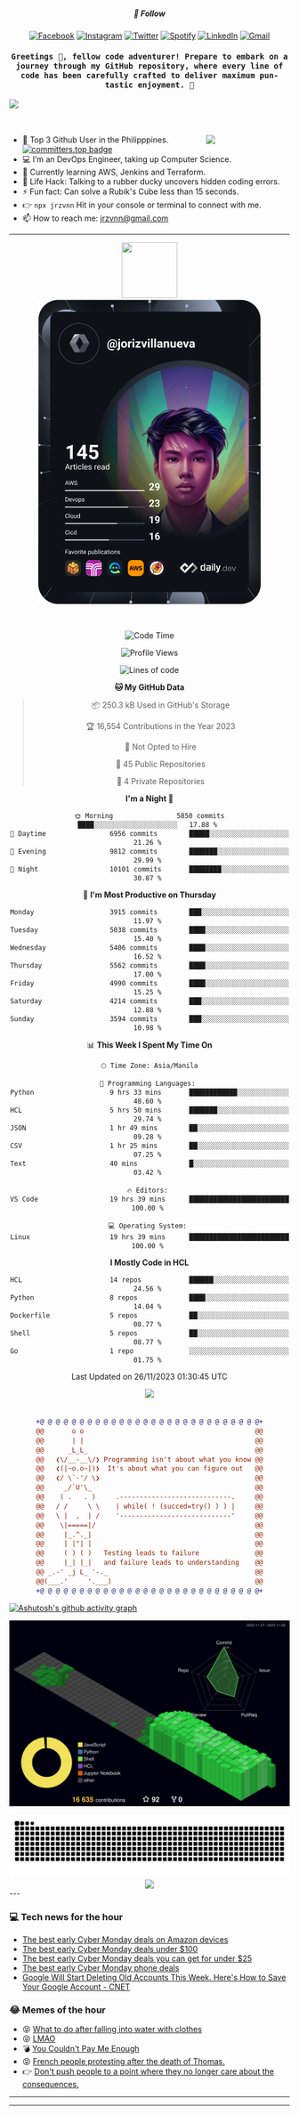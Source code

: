 <h5 align="center">💬 Follow</h5>
<div align="center">

[![Facebook](https://img.shields.io/badge/Facebook-%231877F2.svg?style=for-the-badge&logo=Facebook&logoColor=white)](https://www.facebook.com/Horisyo/)
[![Instagram](https://img.shields.io/badge/Instagram-%23E4405F.svg?style=for-the-badge&logo=Instagram&logoColor=white)](https://www.instagram.com/jrzvnn_/)
[![Twitter](https://img.shields.io/badge/Twitter-%231DA1F2.svg?style=for-the-badge&logo=Twitter&logoColor=white)](https://twitter.com/jrz_studies)
[![Spotify](https://img.shields.io/badge/Spotify-%231ED760.svg?style=for-the-badge&logo=Spotify&logoColor=white)](https://open.spotify.com/user/217td4qrc6mzqjodfalmzjpdi?si=b93099b9078c4ccb)
[![LinkedIn](https://img.shields.io/badge/LinkedIn-%230077B5.svg?style=for-the-badge&logo=LinkedIn&logoColor=white)](https://www.linkedin.com/in/jrz-vnn/)
[![Gmail](https://img.shields.io/badge/Gmail-D14836?style=for-the-badge&logo=gmail&logoColor=white)](mailto:jrzvnn@gmail.com)

</div>
<h4 align="center"><samp>Greetings 👋, fellow code adventurer! Prepare to embark on a journey through my GitHub repository, where every line of code has been carefully crafted to deliver maximum pun-tastic enjoyment. 🚀 </samp></h4>

<!--horizontal divider(gradiant)-->
<img src="https://user-images.githubusercontent.com/73097560/115834477-dbab4500-a447-11eb-908a-139a6edaec5c.gif">

&nbsp; 

<img align='right' src='https://github.com/Rishit-dagli/Rishit-dagli/blob/master/images/octocat-anime.gif' width='150"'>

- 🚀 Top 3 Github User in the Philipppines. [![committers.top badge](https://user-badge.committers.top/philippines/jrzvnn.svg)](https://user-badge.committers.top/philippines/USERNAME)
- 💻 I’m an DevOps Engineer, taking up Computer Science.
- 🤖 Currently learning AWS, Jenkins and Terraform.
- 🎯 Life Hack: Talking to a rubber ducky uncovers hidden coding errors.
- ⚡ Fun fact: Can solve a Rubik's Cube less than 15 seconds.
- 👉 `npx jrzvnn` Hit in your console or terminal to connect with me.
- 📫 How to reach me: jrzvnn@gmail.com

---

<!--🖼️OCTOCAT-->
<p align="center">

<img src="https://media.giphy.com/media/IP7sarl7C5lSFCw9rG/giphy.gif"  width="100px" height="100px">
<br />
<a href="https://app.daily.dev/jorizvillanueva"><img src="https://github.com/jrzvnn/jrzvnn/blob/main/devcard.svg" width="400" alt="Joriz Dev Card"/></a>
</p>

<br />
<div align="center">

<!--START_SECTION:waka-->
![Code Time](http://img.shields.io/badge/Code%20Time-213%20hrs%2032%20mins-blue)

![Profile Views](http://img.shields.io/badge/Profile%20Views-405-blue)

![Lines of code](https://img.shields.io/badge/From%20Hello%20World%20I%27ve%20Written-1.4%20million%20lines%20of%20code-blue)

**🐱 My GitHub Data** 

> 📦 250.3 kB Used in GitHub's Storage 
 > 
> 🏆 16,554 Contributions in the Year 2023
 > 
> 🚫 Not Opted to Hire
 > 
> 📜 45 Public Repositories 
 > 
> 🔑 4 Private Repositories 
 > 
**I'm a Night 🦉** 

```text
🌞 Morning                5850 commits        ████░░░░░░░░░░░░░░░░░░░░░   17.88 % 
🌆 Daytime                6956 commits        █████░░░░░░░░░░░░░░░░░░░░   21.26 % 
🌃 Evening                9812 commits        ███████░░░░░░░░░░░░░░░░░░   29.99 % 
🌙 Night                  10101 commits       ████████░░░░░░░░░░░░░░░░░   30.87 % 
```
📅 **I'm Most Productive on Thursday** 

```text
Monday                   3915 commits        ███░░░░░░░░░░░░░░░░░░░░░░   11.97 % 
Tuesday                  5038 commits        ████░░░░░░░░░░░░░░░░░░░░░   15.40 % 
Wednesday                5406 commits        ████░░░░░░░░░░░░░░░░░░░░░   16.52 % 
Thursday                 5562 commits        ████░░░░░░░░░░░░░░░░░░░░░   17.00 % 
Friday                   4990 commits        ████░░░░░░░░░░░░░░░░░░░░░   15.25 % 
Saturday                 4214 commits        ███░░░░░░░░░░░░░░░░░░░░░░   12.88 % 
Sunday                   3594 commits        ███░░░░░░░░░░░░░░░░░░░░░░   10.98 % 
```


📊 **This Week I Spent My Time On** 

```text
🕑︎ Time Zone: Asia/Manila

💬 Programming Languages: 
Python                   9 hrs 33 mins       ████████████░░░░░░░░░░░░░   48.60 % 
HCL                      5 hrs 50 mins       ███████░░░░░░░░░░░░░░░░░░   29.74 % 
JSON                     1 hr 49 mins        ██░░░░░░░░░░░░░░░░░░░░░░░   09.28 % 
CSV                      1 hr 25 mins        ██░░░░░░░░░░░░░░░░░░░░░░░   07.25 % 
Text                     40 mins             █░░░░░░░░░░░░░░░░░░░░░░░░   03.42 % 

🔥 Editors: 
VS Code                  19 hrs 39 mins      █████████████████████████   100.00 % 

💻 Operating System: 
Linux                    19 hrs 39 mins      █████████████████████████   100.00 % 
```

**I Mostly Code in HCL** 

```text
HCL                      14 repos            ██████░░░░░░░░░░░░░░░░░░░   24.56 % 
Python                   8 repos             ████░░░░░░░░░░░░░░░░░░░░░   14.04 % 
Dockerfile               5 repos             ██░░░░░░░░░░░░░░░░░░░░░░░   08.77 % 
Shell                    5 repos             ██░░░░░░░░░░░░░░░░░░░░░░░   08.77 % 
Go                       1 repo              ░░░░░░░░░░░░░░░░░░░░░░░░░   01.75 % 
```




 Last Updated on 26/11/2023 01:30:45 UTC
<!--END_SECTION:waka-->

<img src="https://wakatime.com/share/@jrzvnn/70a4618c-7cd9-4016-b7b9-eabe75c837ee.svg">

<br />
<br />

```diff
+@ @ @ @ @ @ @ @ @ @ @ @ @ @ @ @ @ @ @ @ @ @ @ @ @ @ @ @+
@@       o o                                           @@
@@       | |                                           @@
@@      _L_L_                                          @@
@@   ❮\/__-__\/❯ Programming isn't about what you know @@
@@   ❮(|~o.o~|)❯  It's about what you can figure out   @@
@@   ❮/ \`-'/ \❯                                       @@
@@     _/`U'\_                                         @@
@@    ( .   . )     .----------------------------.     @@
@@   / /     \ \    | while( ! (succed=try() ) ) |     @@
@@   \ |  ,  | /    '----------------------------'     @@
@@    \|=====|/                                        @@
@@     |_.^._|                                         @@
@@     | |"| |                                         @@
@@     ( ) ( )   Testing leads to failure              @@
@@     |_| |_|   and failure leads to understanding    @@
@@ _.-' _j L_ '-._                                     @@
@@(___.'     '.___)                                    @@
+@ @ @ @ @ @ @ @ @ @ @ @ @ @ @ @ @ @ @ @ @ @ @ @ @ @ @ @+

```

</div>




[![Ashutosh's github activity graph](https://github-readme-activity-graph.vercel.app/graph?username=jrzvnn&theme=github-compact)](https://github.com/ashutosh00710/github-readme-activity-graph)


![svg](profile-3d-contrib/profile-night-green.svg)

<div align="center">
<img src="https://github.com/jrzvnn/jrzvnn/blob/output/github-snake-dark.svg">
</div>

<div align=center>
<img align=center src=https://metrics.lecoq.io/jrzvnn?template=classic&isocalendar=1&languages=1&achievements=1&base=header%2C%20activity%2C%20community%2C%20repositories%2C%20metadata&base.indepth=false&base.hireable=false&base.skip=false&isocalendar=false&isocalendar.duration=full-year&languages=false&languages.limit=8&languages.threshold=0%25&languages.other=false&languages.colors=github&languages.sections=most-used&languages.indepth=false&languages.analysis.timeout=15&languages.analysis.timeout.repositories=7.5&languages.categories=markup%2C%20programming&languages.recent.categories=markup%2C%20programming&languages.recent.load=300&languages.recent.days=14&achievements=false&achievements.threshold=C&achievements.secrets=true&achievements.display=detailed&achievements.limit=0&config.timezone=Asia%2FManila)
</div>
<div align="left">
---

### 💻 Tech news for the hour

<!-- TECH:START -->
 - [The best early Cyber Monday deals on Amazon devices](https://www.theverge.com/23963020/black-friday-2023-amazon-deals-cyber-monday)
 - [The best early Cyber Monday deals under $100](https://www.theverge.com/23965961/black-friday-2023-tech-deals-under-100-cyber-monday)
 - [The best early Cyber Monday deals you can get for under $25](https://www.theverge.com/23971355/black-friday-2023-tech-deals-under-25-cyber-monday)
 - [The best early Cyber Monday phone deals](https://www.theverge.com/23971338/black-friday-2023-best-phone-deals-cyber-monday-apple-android)
 - [Google Will Start Deleting Old Accounts This Week. Here&#39;s How to Save Your Google Account     - CNET](https://www.cnet.com/tech/services-and-software/google-will-start-deleting-old-accounts-this-week-heres-how-to-save-your-google-account/#ftag=CAD590a51e)<!-- TECH:END -->

### 😂 Memes of the hour

<!-- MEMES:START -->
 - 😝 [What to do after falling into water with clothes](http://9gag.com/gag/aA09Pod)
 - 😝 [LMAO](http://9gag.com/gag/aQEj8jr)
 - 💣 [You Couldn&#39;t Pay Me Enough](http://9gag.com/gag/aL1E83A)
 - 😝 [French people protesting after the death of Thomas.](http://9gag.com/gag/aZDY3qQ)
 - 👉 [Don&#39;t push people to a point where they no longer care about the consequences.](http://9gag.com/gag/armLbnp)<!-- MEMES:END -->

---

---
